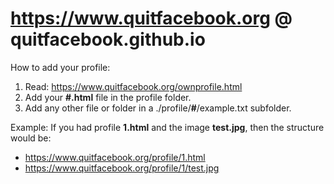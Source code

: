 # https://www.quitfacebook.org @ quitfacebook.github.io

How to add your profile:
1. Read: https://www.quitfacebook.org/ownprofile.html
2. Add your **#.html** file in the profile folder.
3. Add any other file or folder in a ./profile/**#**/example.txt subfolder.

Example: If you had profile **1.html** and the image **test.jpg**, then the structure would be:
* https://www.quitfacebook.org/profile/1.html
* https://www.quitfacebook.org/profile/1/test.jpg